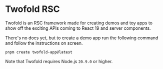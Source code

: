 # Twofold RSC

Twofold is an RSC framework made for creating demos and toy apps to show
off the exciting APIs coming to React 19 and server components.

There's no docs yet, but to create a demo app run the following command and follow the instructions on screen.

```text
pnpm create twofold-app@latest
```

Note that Twofold requires Node.js `20.9.0` or higher.
